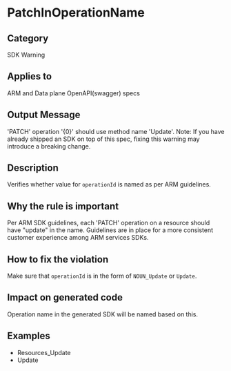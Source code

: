 # PatchInOperationName

## Category

SDK Warning

## Applies to

ARM and Data plane OpenAPI(swagger) specs

## Output Message

'PATCH' operation '{0}' should use method name 'Update'. Note: If you have already shipped an SDK on top of this spec, fixing this warning may introduce a breaking change.

## Description

Verifies whether value for `operationId` is named as per ARM guidelines.

## Why the rule is important

Per ARM SDK guidelines, each 'PATCH' operation on a resource should have "update" in the name. Guidelines are in place for a more consistent customer experience among ARM services SDKs.

## How to fix the violation

Make sure that `operationId` is in the form of `NOUN_Update` or `Update`.

## Impact on generated code

Operation name in the generated SDK will be named based on this.

## Examples

- Resources_Update
- Update
